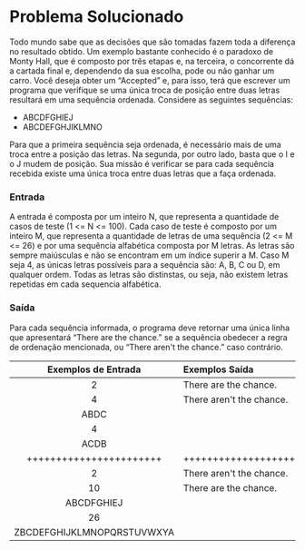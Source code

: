 # Problema Solucionado
Todo mundo sabe que as decisões que são tomadas fazem toda a diferença no resultado obtido. Um exemplo bastante conhecido é o paradoxo de Monty Hall, que é composto por três etapas e, na terceira, o concorrente dá a cartada final e, dependendo da sua escolha, pode ou não ganhar um carro.
Você deseja obter um “Accepted” e, para isso, terá que escrever um programa que verifique se uma única troca de posição entre duas letras resultará em uma sequência ordenada. Considere as seguintes sequências:<br />
+ ABCDFGHIEJ 
+ ABCDEFGHJIKLMNO

Para que a primeira sequência seja ordenada, é necessário mais de uma troca entre a posição das letras. Na segunda, por outro lado, basta que o I e o J mudem de posição. Sua missão é verificar se para cada sequência recebida existe uma única troca entre duas letras que a faça ordenada.
### Entrada
A entrada é composta por um inteiro N, que representa a quantidade de casos de teste (1 <= N <= 100). Cada caso de teste é composto por um inteiro M, que representa a quantidade de letras de uma sequência (2 <= M <= 26) e por uma sequência alfabética composta por M letras. As letras são sempre maiúsculas e não se encontram em um índice superir a M. Caso M seja 4, as únicas letras possíveis para a sequência são: A, B, C ou D, em qualquer ordem. Todas as letras são distinstas, ou seja, não existem letras repetidas em cada sequencia alfabética.
### Saída
Para cada sequência informada, o programa deve retornar uma única linha que apresentará “There are the chance.” se a sequência obedecer a regra de ordenação mencionada, ou “There aren't the chance.” caso contrário.

| __Exemplos de Entrada__ | __Exemplos Saída__        |
|   :---:                |   :---                    | 
| 2                      |  There are the chance.    |   
| 4                      |  There aren't the chance. |        
| ABDC                   |                           |
| 4                      |                           |       
| ACDB                   |                           | 
| +++++++++++++++++++++++|+++++++++++++++++++++++++++|      
|  2                     |  There aren't the chance. |      
|  10                    |  There are the chance.    |
|  ABCDFGHIEJ            |                           |   
|  26                    |                           |       
|  ZBCDEFGHIJKLMNOPQRSTUVWXYA |                      |
